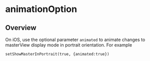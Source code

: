 # animationOption

<TypeHeader/>

## Overview

On iOS, use the optional parameter `animated` to animate changes to masterView display mode in portrait orientation. For example

    setShowMasterInPortrait(true, {animated:true})

<ApiDocs/>
